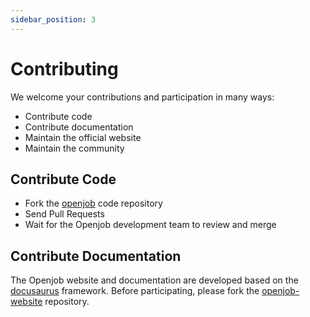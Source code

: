 ```yaml
---
sidebar_position: 3
---
```


# Contributing

We welcome your contributions and participation in many ways:

- Contribute code
- Contribute documentation
- Maintain the official website
- Maintain the community

## Contribute Code
- Fork the [openjob](ttps://github.com/open-job/openjob) code repository
- Send Pull Requests
- Wait for the Openjob development team to review and merge

## Contribute Documentation

The Openjob website and documentation are developed based on the [docusaurus](https://docusaurus.io/) framework. Before participating, please fork the [openjob-website](https://github.com/open-job/openjob-website) repository.